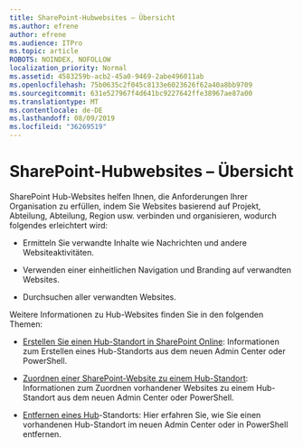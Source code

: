 ```yaml
---
title: SharePoint-Hubwebsites – Übersicht
ms.author: efrene
author: efrene
ms.audience: ITPro
ms.topic: article
ROBOTS: NOINDEX, NOFOLLOW
localization_priority: Normal
ms.assetid: 4583259b-acb2-45a0-9469-2abe496011ab
ms.openlocfilehash: 75b0635c2f045c8133e6023626f62a40a8bb9709
ms.sourcegitcommit: 631e527967f4d641bc9227642ffe38967ae87a00
ms.translationtype: MT
ms.contentlocale: de-DE
ms.lasthandoff: 08/09/2019
ms.locfileid: "36269519"
---
```

# <a name="sharepoint-hub-sites-overview"></a>SharePoint-Hubwebsites – Übersicht

SharePoint Hub-Websites helfen Ihnen, die Anforderungen Ihrer Organisation zu erfüllen, indem Sie Websites basierend auf Projekt, Abteilung, Abteilung, Region usw. verbinden und organisieren, wodurch folgendes erleichtert wird:

- Ermitteln Sie verwandte Inhalte wie Nachrichten und andere Websiteaktivitäten.

- Verwenden einer einheitlichen Navigation und Branding auf verwandten Websites. 

- Durchsuchen aller verwandten Websites.

Weitere Informationen zu Hub-Websites finden Sie in den folgenden Themen:
- [Erstellen Sie einen Hub-Standort in SharePoint Online](https://docs.microsoft.com/sharepoint/create-hub-site): Informationen zum Erstellen eines Hub-Standorts aus dem neuen Admin Center oder PowerShell.

- [Zuordnen einer SharePoint-Website zu einem Hub-Standort](https://support.office.com/article/associate-a-sharepoint-site-with-a-hub-site-ae0009fd-af04-4d3d-917d-88edb43efc05): Informationen zum Zuordnen vorhandener Websites zu einem Hub-Standort aus dem neuen Admin Center oder PowerShell.

- [Entfernen eines Hub](https://docs.microsoft.com/sharepoint/remove-hub-site)-Standorts: Hier erfahren Sie, wie Sie einen vorhandenen Hub-Standort im neuen Admin Center oder in PowerShell entfernen.

